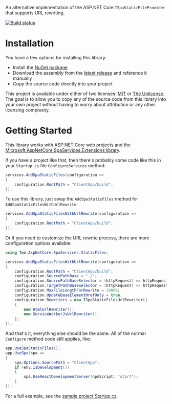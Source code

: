 An alternative implementation of the ASP.NET Core `ISpaStaticFileProvider` that supports URL rewriting.

[![Build status](https://ci.appveyor.com/api/projects/status/3qb029a77i8el0xq?svg=true)](https://ci.appveyor.com/project/22222/two-aspnetcore-spaservices-staticfiles)

Installation
============
You have a few options for installing this library:

* Install the [NuGet package](https://www.nuget.org/packages/Two.AspNetCore.SpaServices.StaticFiles/)
* Download the assembly from the [latest release](https://github.com/22222/Two.AspNetCore.SpaServices.StaticFiles/releases/latest) and reference it manually
* Copy the source code directly into your project

This project is available under either of two licenses: [MIT](LICENSE) or [The Unlicense](UNLICENSE).  The goal is to allow you to copy any of the source code from this library into your own project without having to worry about attribution or any other licensing complexity.


Getting Started
===============
This library works with ASP.NET Core web projects and the [Microsoft.AspNetCore.SpaServices.Extensions library](https://www.nuget.org/packages/Microsoft.AspNetCore.SpaServices.Extensions).

If you have a project like that, then there's probably some code like this in your `Startup.cs` file `ConfigureServices` method:

```c#
services.AddSpaStaticFiles(configuration =>
{
    configuration.RootPath = "ClientApp/build";
});
```

To use this library, just swap the `AddSpaStaticFiles` method for `AddSpaStaticFilesWithUrlRewrite`:

```c#
services.AddSpaStaticFilesWithUrlRewrite(configuration =>
{
    configuration.RootPath = "ClientApp/build";
});
```

Or if you need to customize the URL rewrite process, there are more configuration options available:

```c#
using Two.AspNetCore.SpaServices.StaticFiles;

services.AddSpaStaticFilesWithUrlRewrite(configuration =>
{
    configuration.RootPath = "ClientApp/build";
    configuration.SourcePathBase = "./";
    configuration.SourcePathBaseSelector = (httpRequest) => httpRequest.Path.StartsWithSegments("test", StringComparison.OrdinalIgnoreCase) ? "./test" : "./";
    configuration.TargetPathBaseSelector = (httpRequest) => httpRequest.PathBase + '/';
    configuration.MaxFileLengthForRewrite = 10000;
    configuration.UpdateBaseElementHrefOnly = true;
    configuration.Rewriters = new ISpaStaticFilesUrlRewriter[]
    {
        new HtmlUrlRewriter(),
        new ServiceWorkerJsUrlRewriter(),
    };
});
```

And that's it, everything else should be the same.  All of the normal `Configure` method code still applies, like:

```c#
app.UseSpaStaticFiles();
app.UseSpa(spa =>
{
    spa.Options.SourcePath = "ClientApp";
    if (env.IsDevelopment())
    {
        spa.UseReactDevelopmentServer(npmScript: "start");
    }
});
```

For a full example, see the [sample project Startup.cs](SpaServices.StaticFiles.SampleWebApp/Startup.cs).
